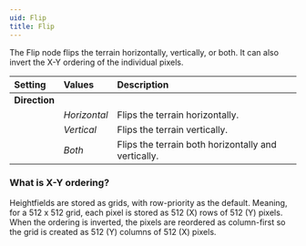 ```yaml
---
uid: Flip
title: Flip
---
```


The Flip node flips the terrain horizontally, vertically, or both. It can also invert the X-Y ordering of the individual pixels.

| Setting       | Values       | Description                                         |
| :------------ | :----------- | :-------------------------------------------------- |
| **Direction** |              |
|               | *Horizontal* | Flips the terrain horizontally.                     |
|               | *Vertical*   | Flips the terrain vertically.                       |
|               | *Both*       | Flips the terrain both horizontally and vertically. |


### What is X-Y ordering?

Heightfields are stored as grids, with row-priority as the default. Meaning, for a 512 x 512 grid, each pixel is stored as 512 (X) rows of 512 (Y) pixels. When the ordering is inverted, the pixels are reordered as column-first so the grid is created as 512 (Y) columns of 512 (X) pixels.